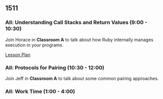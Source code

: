 ## 1511

### All: Understanding Call Stacks and Return Values (9:00 - 10:30)

Join Horace in **Classroom A** to talk about how Ruby internally
manages execution in your programs.

[Lesson Plan](https://github.com/turingschool/lesson_plans/blob/master/ruby_01-object_oriented_programming_with_ruby/stacks_methods_and_program_flow.markdown)

### All: Protocols for Pairing (10:30 - 12:00)

Join Jeff in **Classroom A** to talk about some common
pairing approaches.

### All: Work Time (1:00 - 4:00)


